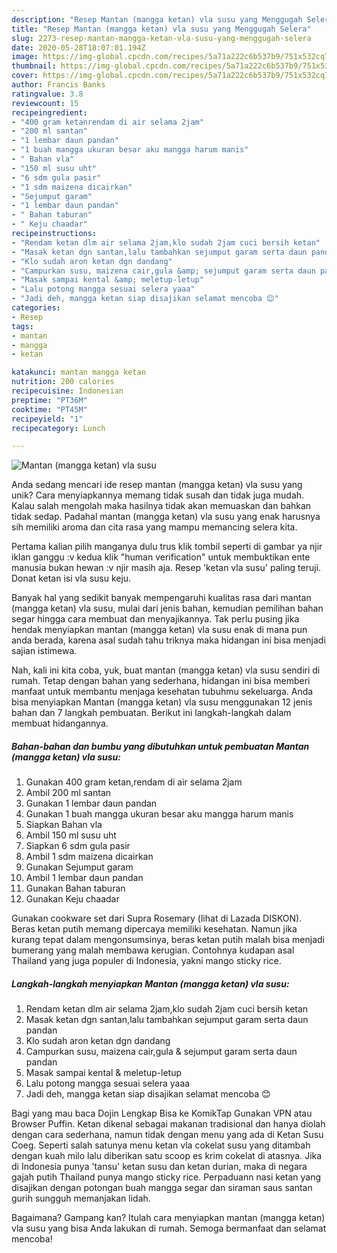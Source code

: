 ```yaml
---
description: "Resep Mantan (mangga ketan) vla susu yang Menggugah Selera"
title: "Resep Mantan (mangga ketan) vla susu yang Menggugah Selera"
slug: 2273-resep-mantan-mangga-ketan-vla-susu-yang-menggugah-selera
date: 2020-05-28T18:07:01.194Z
image: https://img-global.cpcdn.com/recipes/5a71a222c6b537b9/751x532cq70/mantan-mangga-ketan-vla-susu-foto-resep-utama.jpg
thumbnail: https://img-global.cpcdn.com/recipes/5a71a222c6b537b9/751x532cq70/mantan-mangga-ketan-vla-susu-foto-resep-utama.jpg
cover: https://img-global.cpcdn.com/recipes/5a71a222c6b537b9/751x532cq70/mantan-mangga-ketan-vla-susu-foto-resep-utama.jpg
author: Francis Banks
ratingvalue: 3.8
reviewcount: 15
recipeingredient:
- "400 gram ketanrendam di air selama 2jam"
- "200 ml santan"
- "1 lembar daun pandan"
- "1 buah mangga ukuran besar aku mangga harum manis"
- " Bahan vla"
- "150 ml susu uht"
- "6 sdm gula pasir"
- "1 sdm maizena dicairkan"
- "Sejumput garam"
- "1 lembar daun pandan"
- " Bahan taburan"
- " Keju chaadar"
recipeinstructions:
- "Rendam ketan dlm air selama 2jam,klo sudah 2jam cuci bersih ketan"
- "Masak ketan dgn santan,lalu tambahkan sejumput garam serta daun pandan"
- "Klo sudah aron ketan dgn dandang"
- "Campurkan susu, maizena cair,gula &amp; sejumput garam serta daun pandan"
- "Masak sampai kental &amp; meletup-letup"
- "Lalu potong mangga sesuai selera yaaa"
- "Jadi deh, mangga ketan siap disajikan selamat mencoba 😊"
categories:
- Resep
tags:
- mantan
- mangga
- ketan

katakunci: mantan mangga ketan 
nutrition: 200 calories
recipecuisine: Indonesian
preptime: "PT36M"
cooktime: "PT45M"
recipeyield: "1"
recipecategory: Lunch

---
```



![Mantan (mangga ketan) vla susu](https://img-global.cpcdn.com/recipes/5a71a222c6b537b9/751x532cq70/mantan-mangga-ketan-vla-susu-foto-resep-utama.jpg)

Anda sedang mencari ide resep mantan (mangga ketan) vla susu yang unik? Cara menyiapkannya memang tidak susah dan tidak juga mudah. Kalau salah mengolah maka hasilnya tidak akan memuaskan dan bahkan tidak sedap. Padahal mantan (mangga ketan) vla susu yang enak harusnya sih memiliki aroma dan cita rasa yang mampu memancing selera kita.

Pertama kalian pilih manganya dulu trus klik tombil seperti di gambar ya njir iklan ganggu :v kedua klik &#34;human verification&#34; untuk membuktikan ente manusia bukan hewan :v njir masih aja. Resep &#39;ketan vla susu&#39; paling teruji. Donat ketan isi vla susu keju.

Banyak hal yang sedikit banyak mempengaruhi kualitas rasa dari mantan (mangga ketan) vla susu, mulai dari jenis bahan, kemudian pemilihan bahan segar hingga cara membuat dan menyajikannya. Tak perlu pusing jika hendak menyiapkan mantan (mangga ketan) vla susu enak di mana pun anda berada, karena asal sudah tahu triknya maka hidangan ini bisa menjadi sajian istimewa.


Nah, kali ini kita coba, yuk, buat mantan (mangga ketan) vla susu sendiri di rumah. Tetap dengan bahan yang sederhana, hidangan ini bisa memberi manfaat untuk membantu menjaga kesehatan tubuhmu sekeluarga. Anda bisa menyiapkan Mantan (mangga ketan) vla susu menggunakan 12 jenis bahan dan 7 langkah pembuatan. Berikut ini langkah-langkah dalam membuat hidangannya.

<!--inarticleads1-->

##### Bahan-bahan dan bumbu yang dibutuhkan untuk pembuatan Mantan (mangga ketan) vla susu:

1. Gunakan 400 gram ketan,rendam di air selama 2jam
1. Ambil 200 ml santan
1. Gunakan 1 lembar daun pandan
1. Gunakan 1 buah mangga ukuran besar aku mangga harum manis
1. Siapkan  Bahan vla
1. Ambil 150 ml susu uht
1. Siapkan 6 sdm gula pasir
1. Ambil 1 sdm maizena dicairkan
1. Gunakan Sejumput garam
1. Ambil 1 lembar daun pandan
1. Gunakan  Bahan taburan
1. Gunakan  Keju chaadar


Gunakan cookware set dari Supra Rosemary (lihat di Lazada DISKON). Beras ketan putih memang dipercaya memiliki kesehatan. Namun jika kurang tepat dalam mengonsumsinya, beras ketan putih malah bisa menjadi bumerang yang malah membawa kerugian. Contohnya kudapan asal Thailand yang juga populer di Indonesia, yakni mango sticky rice. 

<!--inarticleads2-->

##### Langkah-langkah menyiapkan Mantan (mangga ketan) vla susu:

1. Rendam ketan dlm air selama 2jam,klo sudah 2jam cuci bersih ketan
1. Masak ketan dgn santan,lalu tambahkan sejumput garam serta daun pandan
1. Klo sudah aron ketan dgn dandang
1. Campurkan susu, maizena cair,gula &amp; sejumput garam serta daun pandan
1. Masak sampai kental &amp; meletup-letup
1. Lalu potong mangga sesuai selera yaaa
1. Jadi deh, mangga ketan siap disajikan selamat mencoba 😊


Bagi yang mau baca Dojin Lengkap Bisa ke KomikTap Gunakan VPN atau Browser Puffin. Ketan dikenal sebagai makanan tradisional dan hanya diolah dengan cara sederhana, namun tidak dengan menu yang ada di Ketan Susu Coeg. Seperti salah satunya menu ketan vla cokelat susu yang ditambah dengan kuah milo lalu diberikan satu scoop es krim cokelat di atasnya. Jika di Indonesia punya &#39;tansu&#39; ketan susu dan ketan durian, maka di negara gajah putih Thailand punya mango sticky rice. Perpaduann nasi ketan yang disajikan dengan potongan buah mangga segar dan siraman saus santan gurih sungguh memanjakan lidah. 

Bagaimana? Gampang kan? Itulah cara menyiapkan mantan (mangga ketan) vla susu yang bisa Anda lakukan di rumah. Semoga bermanfaat dan selamat mencoba!
